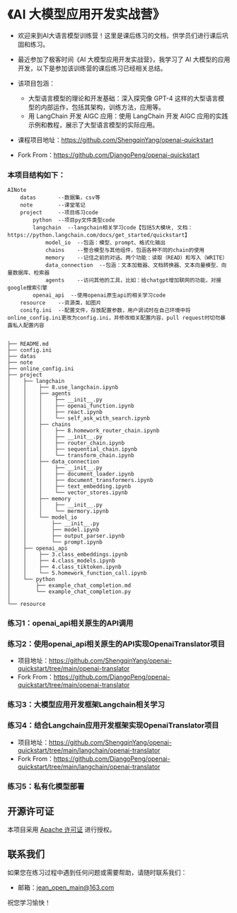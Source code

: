 # 《AI 大模型应用开发实战营》
- 欢迎来到AI大语言模型训练营！这里是课后练习的文档，供学员们进行课后巩固和练习。
- 最近参加了极客时间《AI 大模型应用开发实战营》，我学习了 AI 大模型的应用开发，以下是参加该训练营的课后练习已经相关总结。
- 该项目包涵： 
  - 大型语言模型的理论和开发基础：深入探究像 GPT-4 这样的大型语言模型的内部运作，包括其架构，训练方法，应用等。 
  - 用 LangChain 开发 AIGC 应用：使用 LangChain 开发 AIGC 应用的实践示例和教程，展示了大型语言模型的实际应用。

- 课程项目地址：https://github.com/ShengqinYang/openai-quickstart
- Fork From：https://github.com/DjangoPeng/openai-quickstart

### 本项目结构如下：

```text
AINote
    datas       --数据集，csv等
    note        --课堂笔记
    project     --项目练习code
        python  --项目py文件类型code
        langchain  --langchain相关学习code【包括5大模块, 文档：https://python.langchain.com/docs/get_started/quickstart】
            model_io  --包涵：模型、prompt、格式化输出
            chains    --整合模型与其他组件，包涵各种不同的chain的使用
            memory    --记住之前的对话。两个功能：读取（READ）和写入（WRITE）
            data_connection  --包涵：文本加载器、文档转换器、文本向量模型、向量数据库、检索器
            agents    --访问其他的工具，比如：给chatgpt增加联网的功能，对接google搜索引擎
        openai_api  --使用openai原生api的相关学习code
    resource    --资源类，如图片
    conifg.ini  --配置文件，存放配置参数，用户调试时在自己环境中将online_config.ini更改为config.ini，并修改相关配置内容，pull request时切勿暴露私人配置内容
   
```
```text
├── README.md
├── config.ini
├── datas
├── note
├── online_config.ini
├── project
│    ├── langchain
│    │    ├── 8.use_langchain.ipynb
│    │    ├── agents
│    │    │    ├── __init__.py
│    │    │    ├── openai_function.ipynb
│    │    │    ├── react.ipynb
│    │    │    └── self_ask_with_search.ipynb
│    │    ├── chains
│    │    │    ├── 8.homework_router_chain.ipynb
│    │    │    ├── __init__.py
│    │    │    ├── router_chain.ipynb
│    │    │    ├── sequential_chain.ipynb
│    │    │    └── transform_chain.ipynb
│    │    ├── data_connection
│    │    │    ├── __init__.py
│    │    │    ├── document_loader.ipynb
│    │    │    ├── document_transformers.ipynb
│    │    │    ├── text_embedding.ipynb
│    │    │    └── vector_stores.ipynb
│    │    ├── memory
│    │    │    ├── __init__.py
│    │    │    └── mermory.ipynb
│    │    └── model_io
│    │        ├── __init__.py
│    │        ├── model.ipynb
│    │        ├── output_parser.ipynb
│    │        └── prompt.ipynb
│    ├── openai_api
│    │    ├── 3.class_embeddings.ipynb
│    │    ├── 4.class_models.ipynb
│    │    ├── 4.class_tiktoken.ipynb
│    │    └── 5.homework_function_call.ipynb
│    └── python
│        ├── example_chat_completion.md
│        └── example_chat_completion.py
│
└── resource

```

### 练习1：openai_api相关原生的API调用


### 练习2：使用openai_api相关原生的API实现OpenaiTranslator项目
- 项目地址：https://github.com/ShengqinYang/openai-quickstart/tree/main/openai-translator
- Fork From：https://github.com/DjangoPeng/openai-quickstart/tree/main/openai-translator


### 练习3：大模型应用开发框架Langchain相关学习


### 练习4：结合Langchain应用开发框架实现OpenaiTranslator项目
- 项目地址：https://github.com/ShengqinYang/openai-quickstart/tree/main/langchain/openai-translator
- Fork From：https://github.com/DjangoPeng/openai-quickstart/tree/main/langchain/openai-translator


### 练习5：私有化模型部署



## 开源许可证
本项目采用 [Apache 许可证](https://www.apache.org/licenses/LICENSE-2.0) 进行授权。

## 联系我们
如果您在练习过程中遇到任何问题或需要帮助，请随时联系我们：
- 邮箱：jean_open_main@163.com

祝您学习愉快！
